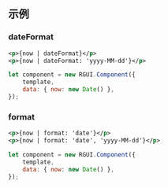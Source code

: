 ## 示例
### dateFormat

<div class="m-example"></div>

```xml
<p>{now | dateFormat}</p>
<p>{now | dateFormat: 'yyyy-MM-dd'}</p>
```

```javascript
let component = new RGUI.Component({
    template,
    data: { now: new Date() },
});
```

### format

<div class="m-example"></div>

```xml
<p>{now | format: 'date'}</p>
<p>{now | format: 'date', 'yyyy-MM-dd'}</p>
```

```javascript
let component = new RGUI.Component({
    template,
    data: { now: new Date() },
});
```
